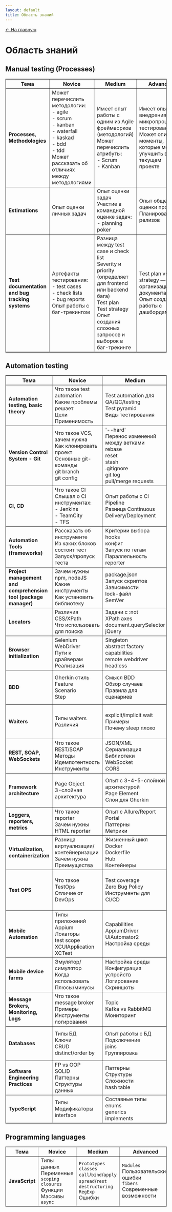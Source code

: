 ```yaml
---
layout: default
title: Область знаний
---
```


<a href="{{ site.baseurl }}" class="main-link-home">&#8592; На главную</a>

# Область знаний

## Manual testing (Processes)

<table border="1">
<tr>
<th>Тема</th><th>Novice</th><th>Medium</th><th>Advanced</th>
</tr>
<tr>
<td><b>Processes, Methodologies</b></td>
<td>Может перечислить методологии:<br>- agile<br>- scrum<br>- kanban<br>- waterfall<br>- kaskad<br>- bdd<br>- tdd<br>Может рассказать об отличиях между методологиями</td>
<td>Имеет опыт работы с одним из Agile фреймворков (методологий)<br>Может перечислить атрибуты:<br>- Scrum<br>- Kanban</td>
<td>Имеет опыт внедрения микропроцессов тестирования<br>Может описать моменты, которые можно улучшить в текущем проекте</td>
</tr>
<tr>
<td><b>Estimations</b></td>
<td>Опыт оценки личных задач</td>
<td>Опыт оценки задач<br>Участие в командной оценке задач:<br>- planning poker</td>
<td>Опыт общей оценки проекта<br>Планирование релизов</td>
</tr>
<tr>
<td><b>Test documentation and bug tracking systems</b></td>
<td>Артефакты тестирования:<br>- test cases<br>- check lists<br>- bug reports<br>Опыт работы с баг-трекингом</td>
<td>Разница между test case и check list<br>Severity и priority (определяет для frontend или backend бага)<br>Test plan<br>Test strategy<br>Опыт создания сложных запросов и выборок в баг-трекинге</td>
<td>Test plan vs test strategy — организационная документация<br>Опыт создания и работы с дашбордами</td>
</tr>
</table>

## Automation testing

<table border="1">
<tr>
<th>Тема</th><th>Novice</th><th>Medium</th><th>Advanced</th>
</tr>
<tr>
<td><b>Automation testing, basic theory</b></td>
<td>Что такое test automation<br>Какие проблемы решает<br>Цели<br>Применимость</td>
<td>Test automation для QA/QC/testing<br>Test pyramid<br>Виды тестирования</td>
<td>Test strategy<br>Внедрение automation<br>Фигура тестирования для frontend/backend</td>
</tr>
<tr>
<td><b>Version Control System - Git</b></td>
<td>Что такое VCS, зачем нужна<br>Как клонировать проект<br>Основные git-команды<br>git branch<br>git config</td>
<td>'--hard'<br>Перенос изменений между ветками<br>rebase<br>reset<br>stash<br>.gitignore<br>git log<br>pull/merge requests</td>
<td>Cherry-pick<br>submodules<br>hooks</td>
</tr>
<tr>
<td><b>CI, CD</b></td>
<td>Что такое CI<br>Слышал о CI инструментах:<br>- Jenkins<br>- TeamCity<br>- TFS</td>
<td>Опыт работы с CI<br>Pipeline<br>Разница Continuous Delivery/Deployment</td>
<td>Настройка CI/CD<br>Инфраструктура как код<br>Sonar<br>linter</td>
</tr>
<tr>
<td><b>Automation Tools (frameworks)</b></td>
<td>Рассказать об инструменте<br>Из каких блоков состоит тест<br>Запуск/пропуск теста</td>
<td>Критерии выбора<br>hooks<br>конфиг<br>Запуск по тегам<br>Параллельность<br>reporter</td>
<td>Интеграция с CI/TMS<br>Расширение возможностей</td>
</tr>
<tr>
<td><b>Project management and comprehension tool (package manager)</b></td>
<td>Зачем нужны npm, nodeJS<br>Какие инструменты<br>Как установить библиотеку</td>
<td>package.json<br>Запуск скриптов<br>Зависимости<br>lock-файл<br>SemVer</td>
<td>Внешние репозитории<br>Параметризация</td>
</tr>
<tr>
<td><b>Locators</b></td>
<td>Различия CSS/XPath<br>Что использовать для поиска</td>
<td>Задачи с :not<br>XPath axes<br>document.querySelector<br>jQuery</td>
<td>Условный XPath<br>Составные локаторы<br>shadow DOM</td>
</tr>
<tr>
<td><b>Browser initialization</b></td>
<td>Selenium WebDriver<br>Пути к драйверам<br>Реализация</td>
<td>Singleton<br>abstract factory<br>capabilities<br>remote webdriver<br>headless</td>
<td>Собственная обёртка<br>multiton/prototype<br>headless mode<br>logging</td>
</tr>
<tr>
<td><b>BDD</b></td>
<td>Gherkin стиль<br>Feature<br>Scenario<br>Step</td>
<td>Смысл BDD<br>Обзор случаев<br>Правила для сценариев</td>
<td>Разработка и автоматизация сценариев<br>Архитектура BDD-фреймворка</td>
</tr>
<tr>
<td><b>Waiters</b></td>
<td>Типы waiters<br>Различия</td>
<td>explicit/implicit wait<br>Примеры<br>Почему sleep плохо</td>
<td>fluent wait<br>Ожидание DOM/AJAX<br>Свои expected conditions</td>
</tr>
<tr>
<td><b>REST, SOAP, WebSockets</b></td>
<td>Что такое REST/SOAP<br>Методы<br>Идемпотентность<br>Инструменты</td>
<td>JSON/XML<br>Сериализация<br>Библиотеки<br>WebSocket<br>CORS</td>
<td>GraphQL<br>requests pipeline</td>
</tr>
<tr>
<td><b>Framework architecture</b></td>
<td>Page Object<br>3-слойная архитектура</td>
<td>Опыт с 3-4-5-слойной архитектурой<br>Page Element<br>Слои для Gherkin</td>
<td>Опыт применения разных архитектур<br>Компоненты<br>Микросервисы</td>
</tr>
<tr>
<td><b>Loggers, reporters, metrics</b></td>
<td>Что такое reporter<br>Зачем нужны<br>HTML reporter</td>
<td>Опыт с Allure/Report Portal<br>Паттерны<br>Метрики</td>
<td>Code coverage<br>Хранение отчётов<br>Переопределение reporter</td>
</tr>
<tr>
<td><b>Virtualization, containerization</b></td>
<td>Разница виртуализации/контейнеризации<br>Зачем нужна<br>Преимущества</td>
<td>Жизненный цикл Docker<br>Dockerfile<br>Hub<br>Контейнеры</td>
<td>Оркестрация<br>Docker Swarm<br>Kubernetes<br>Недостатки</td>
</tr>
<tr>
<td><b>Test OPS</b></td>
<td>Что такое TestOps<br>Отличие от DevOps</td>
<td>Test coverage<br>Zero Bug Policy<br>Инструменты для CI/CD</td>
<td>Мониторинг<br>synthetic tests<br>Тесты в production<br>A/B<br>destructive</td>
</tr>
<tr>
<td><b>Mobile Automation</b></td>
<td>Типы приложений<br>Appium<br>Локаторы<br>test scope<br>XCUIApplication<br>XCTest</td>
<td>Capabilities<br>AppiumDriver<br>UiAutomator2<br>Настройка среды</td>
<td>Внешние фермы<br>CI для мобильных<br>Параллельные тесты</td>
</tr>
<tr>
<td><b>Mobile device farms</b></td>
<td>Эмулятор/симулятор<br>Когда использовать<br>Плюсы/минусы</td>
<td>Настройка среды<br>Конфигурация устройств<br>Логирование<br>Скриншоты</td>
<td>Параллельные тесты<br>CI интеграция<br>Сбор метрик</td>
</tr>
<tr>
<td><b>Message Brokers, Monitoring, Logs</b></td>
<td>Что такое message broker<br>Примеры<br>Инструменты логирования</td>
<td>Topic<br>Kafka vs RabbitMQ<br>Мониторинг</td>
<td>Подключение<br>Чтение/запись сообщений<br>Компоненты Kafka</td>
</tr>
<tr>
<td><b>Databases</b></td>
<td>Типы БД<br>Ключи<br>CRUD<br>distinct/order by</td>
<td>Опыт работы с БД<br>Подключение<br>joins<br>Группировка</td>
<td>PL/SQL<br>views<br>procedures<br>triggers<br>indexes</td>
</tr>
<tr>
<td><b>Software Engineering Practices</b></td>
<td>FP vs OOP<br>SOLID<br>Паттерны<br>Структуры данных</td>
<td>Паттерны<br>Структуры<br>Сложности<br>hash table</td>
<td>B-trees<br>Fibonacci heap<br>Red-black trees<br>skip lists</td>
</tr>
<tr>
<td><b>TypeScript</b></td>
<td>Типы<br>Модификаторы<br>interface</td>
<td>Составные типы<br>enums<br>generics<br>implements</td>
<td>File declaration<br>namespaces<br>Продвинутые generics</td>
</tr>
</table>

## Programming languages

<table border="1">
<tr>
<th>Тема</th><th>Novice</th><th>Medium</th><th>Advanced</th>
</tr>
<tr>
<td><b>JavaScript</b></td>
<td>Типы данных<br>Переменные<br><code>scoping</code><br><code>closures</code><br>Функции<br>Массивы<br><code>async</code></td>
<td><code>Prototypes</code><br><code>classes</code><br><code>call</code>/<code>bind</code>/<code>apply</code><br><code>spread</code>/<code>rest</code><br><code>destructuring</code><br><code>RegExp</code><br>Ошибки</td>
<td><code>Modules</code><br>Пользовательские ошибки<br><code>fibers</code><br>Современные возможности</td>
</tr>
</table>